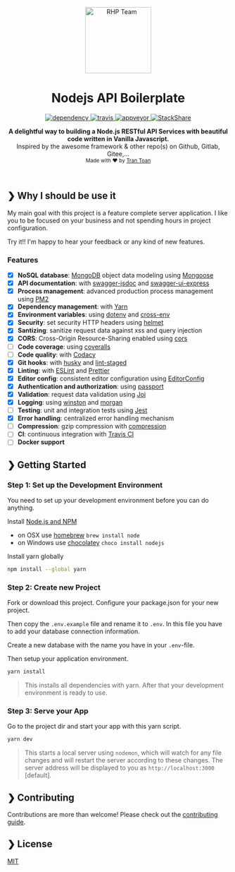 <p align="center">
  <img src="https://lh3.googleusercontent.com/25Iw_MbuI23vB9SpAISv8FUoPLRsNxup6q7SSizD1aynFgXjYN6zFXC221UW4DnmnbWLdfv73BWqFVPL1oPtD_4odKSWA95u7rTUsul-yacYkwzdDemyHaw6UOIYJxShkBAM2b5rwBNsTKqafm0E7P7ImBfv7TL9xRZnFDs7pP-n2jNR3uC-Tj9Riyjbe5Y47lFOOHyXO99AsYNMghQ8lqASHhRyL3oZYWqhDIW7U5tezw2QsTowvLhcL1YNCvOm7Z6aOv07vVB_sXQNJU7APe7_nRtd2_wg-KZG-qVRwR7YBxc4UvcEC6I_rjC7b6d86YqCjMFNBi1UAhadLB_GyybP7XVsHDZCz3czRW4z8c_WOIsdivAk97o2Xam6WoUZRnmb_dBZL0v-Oq4m-pBJ4y8TkUv3GH4SKJGwan6STkZYcgog5FTSVk96uc3a4uFINmJaWjK5Oxl_5KgtZjPfOsf10gebkjj-dbqlGR5LO3w9sCS-y2viyMjVu7gOnNRg8Q2zNObaPj_H_BdOt9EBlBtA2A-xA2nr6Y2MPtCFdaDkyZFA1pH9LKC4kISHOSzNs8vgTAg8rPZ5X7IIKV0z7A2g6Y0iD28RXoR8CZY0WhHpad_ycp4TailyIKcEXFFZEKmTBTDHMat4F8QJA2KYCN_SZuAoT2xXiv2VwMRQh8g7ZCDQwHCewoThPvUIZa_-qY-z_VqN070ihZeevBZPeT-dGOxhKB1HUnoy8OfGXZvHQn0mW4uc2aFdiBn9ZYjk2cAdY8O207ASCIG9=s781-no?authuser=0" alt="RHP Team" width="150" />
</p>

<h1 align="center">Nodejs API Boilerplate</h1>

<p align="center">
  <a href="https://david-dm.org/w3tecch/express-typescript-boilerplate">
    <img src="https://david-dm.org/w3tecch/express-typescript-boilerplate/status.svg?style=flat" alt="dependency" />
  </a>
  <a href="https://travis-ci.org/w3tecch/express-typescript-boilerplate">
    <img src="https://travis-ci.org/w3tecch/express-typescript-boilerplate.svg?branch=master" alt="travis" />
  </a>
  <a href="https://ci.appveyor.com/project/dweber019/express-typescript-boilerplate/branch/master">
    <img src="https://ci.appveyor.com/api/projects/status/f8e7jdm8v58hcwpq/branch/master?svg=true&passingText=Windows%20passing&pendingText=Windows%20pending&failingText=Windows%20failing" alt="appveyor" />
  </a>
  <a href="https://stackshare.io/hirsch88/express-typescript-boilerplate">
    <img src="https://img.shields.io/badge/tech-stack-0690fa.svg?style=flat" alt="StackShare" />
  </a>
</p>

<p align="center">
  <b>A delightful way to building a Node.js RESTful API Services with beautiful code written in Vanilla Javascript.</b></br>
  <span>Inspired by the awesome framework & other repo(s) on Github, Gitlab, Gitee,...</span></br>
  <sub>Made with ❤️ by <a href="https://www.facebook.com/trantoan960">Tran Toan</a></sub>
</p>

<br />

## ❯ Why I should be use it

My main goal with this project is a feature complete server application.
I like you to be focused on your business and not spending hours in project configuration.

Try it!! I'm happy to hear your feedback or any kind of new features.

### Features

- [x] **NoSQL database**: [MongoDB](https://www.mongodb.com) object data modeling using [Mongoose](https://mongoosejs.com)
- [x] **API documentation**: with [swagger-jsdoc](https://github.com/Surnet/swagger-jsdoc) and [swagger-ui-express](https://github.com/scottie1984/swagger-ui-express)
- [x] **Process management**: advanced production process management using [PM2](https://pm2.keymetrics.io)
- [x] **Dependency management**: with [Yarn](https://yarnpkg.com)
- [x] **Environment variables**: using [dotenv](https://github.com/motdotla/dotenv) and [cross-env](https://github.com/kentcdodds/cross-env#readme)
- [x] **Security**: set security HTTP headers using [helmet](https://helmetjs.github.io)
- [x] **Santizing**: sanitize request data against xss and query injection
- [x] **CORS**: Cross-Origin Resource-Sharing enabled using [cors](https://github.com/expressjs/cors)
- [ ] **Code coverage**: using [coveralls](https://coveralls.io)
- [ ] **Code quality**: with [Codacy](https://www.codacy.com)
- [x] **Git hooks**: with [husky](https://github.com/typicode/husky) and [lint-staged](https://github.com/okonet/lint-staged)
- [x] **Linting**: with [ESLint](https://eslint.org) and [Prettier](https://prettier.io)
- [x] **Editor config**: consistent editor configuration using [EditorConfig](https://editorconfig.org)
- [x] **Authentication and authorization**: using [passport](http://www.passportjs.org)
- [x] **Validation**: request data validation using [Joi](https://github.com/hapijs/joi)
- [x] **Logging**: using [winston](https://github.com/winstonjs/winston) and [morgan](https://github.com/expressjs/morgan)
- [ ] **Testing**: unit and integration tests using [Jest](https://jestjs.io)
- [x] **Error handling**: centralized error handling mechanism
- [ ] **Compression**: gzip compression with [compression](https://github.com/expressjs/compression)
- [ ] **CI**: continuous integration with [Travis CI](https://travis-ci.org)
- [ ] **Docker support**

## ❯ Getting Started

### Step 1: Set up the Development Environment

You need to set up your development environment before you can do anything.

Install [Node.js and NPM](https://nodejs.org/en/download/)

- on OSX use [homebrew](http://brew.sh) `brew install node`
- on Windows use [chocolatey](https://chocolatey.org/) `choco install nodejs`

Install yarn globally

```bash
npm install --global yarn
```

### Step 2: Create new Project

Fork or download this project. Configure your package.json for your new project.

Then copy the `.env.example` file and rename it to `.env`. In this file you have to add your database connection information.

Create a new database with the name you have in your `.env`-file.

Then setup your application environment.

```bash
yarn install
```

> This installs all dependencies with yarn. After that your development environment is ready to use.

### Step 3: Serve your App

Go to the project dir and start your app with this yarn script.

```bash
yarn dev
```

> This starts a local server using `nodemon`, which will watch for any file changes and will restart the server according to these changes.
> The server address will be displayed to you as `http://localhost:3000` [default].

## ❯ Contributing

Contributions are more than welcome! Please check out the [contributing guide](CONTRIBUTING.md).

## ❯ License

[MIT](LICENSE)
